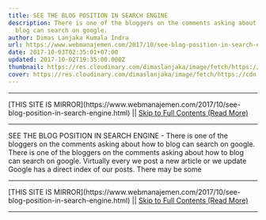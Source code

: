 ```yaml
---
title: SEE THE BLOG POSITION IN SEARCH ENGINE
description: There is one of the bloggers on the comments asking about how to
  blog can search on google.
author: Dimas Lanjaka Kumala Indra
url: https://www.webmanajemen.com/2017/10/see-blog-position-in-search-engine.html
date: 2017-10-03T02:35:01+07:00
updated: 2017-10-02T19:35:00.000Z
thumbnail: https://res.cloudinary.com/dimaslanjaka/image/fetch/https://cdn.pixabay.com/photo/2014/08/06/00/06/search-engine-411105_1280.jpg
cover: https://res.cloudinary.com/dimaslanjaka/image/fetch/https://cdn.pixabay.com/photo/2014/08/06/00/06/search-engine-411105_1280.jpg
---
```


<hr/> [THIS SITE IS MIRROR](https://www.webmanajemen.com/2017/10/see-blog-position-in-search-engine.html) || <a href="https://www.webmanajemen.com/2017/10/see-blog-position-in-search-engine.html" rel="follow" class="button" id="read-more">Skip to Full Contents (Read More)</a> <hr/> SEE THE BLOG POSITION IN SEARCH ENGINE - There is one of the bloggers on the comments asking about how to blog can search on google. There is one of the bloggers on the comments asking about how to blog can search on google.
Virtually every we post a new article or we update Google has a direct index of our posts. There may be some <hr/> [THIS SITE IS MIRROR](https://www.webmanajemen.com/2017/10/see-blog-position-in-search-engine.html) || <a href="https://www.webmanajemen.com/2017/10/see-blog-position-in-search-engine.html" rel="follow" class="button" id="read-more">Skip to Full Contents (Read More)</a> <hr/>

<script>
    if (location.host.includes('dimaslanjaka12')) {
      location.replace('https://www.webmanajemen.com/2017/10/see-blog-position-in-search-engine.html');
    }
  </script>